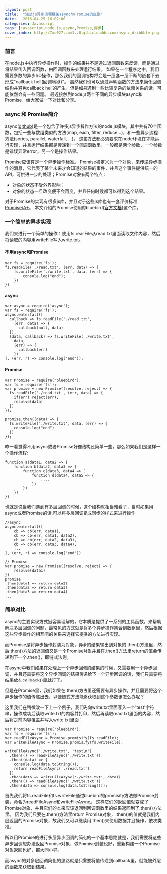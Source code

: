 ```yaml
---
layout: post
title:  "浅谈js异步流程框架async与Promise的区别"
date:   2016-04-25 16:02:00
categories: Javascript
tags: [javascript,node.js,async,Promise,异步]
cover_index: http://7xu027.com1.z0.glb.clouddn.com/async_dribbble.png
---
```


### 前言

在node.js中执行异步操作时，操作的结果并不是通过返回函数来反馈，而是通过将结果传入回调函数，由回调函数来处理运行结果。
如果在一个程序之中，我们需要多数的异步I/O操作，那么我们的回调结构将会是一层套一层不断的嵌套下去形成"callback hell(回调地狱)"。
虽然我们也可以通过声明函数的方法来简化回调结构并避免callback hell的产生，但是如果遇到一些比较复杂的依赖关系的话，可能依然会有一些问题。
最近接触到node.js两个不同的异步模块async和Promise，给大家做一下对比和分享。
<!-- more -->

### async 和 Promise简介

async([github](https://github.com/caolan/async))是一个包含了许多js异步操作方法的node.js模块，其中共有70个函数，包括一些与数组类似的方法(map, each, filter, reduce...)，和一些异步流程方法(series, parallel, waterfall, ...)。
这些方法都必须要求在node环境在才能运行实现，并且运行结果都是传递到一个回调函数里，一般都是两个参数，一个参数是错误异常error，另一个是操作结果。

Promise应该算是一个异步操作标准。
Promise被定义为一个对象，来传递异步操作的消息，它代表了某个未来才会知道的结果的事件，并且这个事件提供统一的API，可供进一步的处理；Promise对象有两个特点：

+ 对象的状态不受外界影响；
+ 对象的状态一旦改变便不会再变，并且任何时候都可以得到这个结果。

对于Promise的实现有很多js库，并且对于这些js库也有一套评价标准[Promise/A+](https://promisesaplus.com/)。
本文介绍的Promise使用的bluebird([官方文档](http://bluebirdjs.com/docs/getting-started.html))这个库。


### 一个简单的异步实现

我们来进行一个简单的操作：使用fs.readFile从read.txt里面读取文件内容，然后将读取的内容用writeFile写入write.txt。

#### 不用async和Promise

    var fs = require('fs');
    fs.readFile('./read.txt', (err, data) => {
        fs.writeFile('./write.txt', data, (err) => {
            console.log("end");
        })
    })

#### async

    var async = require('async');
    var fs = require('fs');
    async.waterfall([
      callback => fs.readFile('./read.txt',
        (err, data) => {
          callback(null, data)
      }),
      (data, callback) => fs.writeFile('./write.txt',
        data,
        (err) => {
          callback(err)
        })
    ], (err, r) => console.log("end"));

#### Promise

    var Promise = require('bluebird');
    var fs = require('fs');
    var promise = new Promise((resolve, reject) => {
      fs.readFile('./read.txt', (err, data) => {
        if(err) reject(err);
        resolve(data)
      })
    });

    promise.then((data) => {
      fs.writeFile('./write.txt', data, (err) => {
        console.log("end")
      })
    });

 咋一看觉得不用async或者Promise好像结构还简单一些，那么如果我们是这样一个操作流程:

    function a(data1, data2 => {
        function b(data2, data3 => {
            function c(data3, data4 => {
                function d(data4, data5 => {
                    ....
                })
            })
        })
    })

也就是说当我们遇到有多层回调的时候，这个结构就相当难看了，当时如果用async或者Promise的话,可以将多层回调变成同步的样式来进行操作

    //async
    async.waterfall([
        cb => cb(err, data1),
        cb => cb(err, data1, data2),
        cb => cb(err, data2, data3),
        cb => cb(err, data3, data4),
        ...
    ], (err, r) => console.log("end"))

    // Promise
    var promise = new Promise((resolve, reject) => {
        resolve(data1)
    })
    promise
    .then(data1 => return data2)
    .then(data2 => return data3)
    .then(data3 => return data4)
    ...

### 简单对比

async的主要实现方式挺容易理解的，它本质是提供了一系列的工具函数，来帮助解决多层回调的问题，最常见的方式就是将多个异步操作集合到数组里，然后根据这些异步操作的相互间的关系来选择它提供的方法进行实现。

而Promise是将异步操作封装为对象，异步的结果输出到对象的.then()方法里，然后.then()方法的返回值又是一个Promise对象并且在.then()方法里return的值会传递到下一个.then()，即链式法则。

在async中我们如果在处理上一个异步回调的结果的时候，又需要用一个异步回调，并且还需要将这个异步回调的结果传递给下一个异步回调的话，我们只需要将结果放在callback()里就行了。

但是在Promise里，我们如果在.then()方法里还需要有异步操作，并且需要将这个异步操作的值传递出去，以便链式方法能够获取到这个参数该怎么办呢？

这里我们在稍微改一下上一个例子，我们先向write.txt里面写入一个'test'字符串，操作成功后读取write.txt的内容并打印，然后再读取read.txt里面的内容，然后将之前内容覆盖并写入write.txt里面：

    var Promise = require('bluebird');
    var fs = require('fs');
    var readFileAsync = Promise.promisify(fs.readFile);
    var writeFileAsync = Promise.promisify(fs.writeFile);

    writeFileAsync('./write.txt', 'test\n')
      .then(() => readFileAsync('./write.txt'))
      .then((data) => {
        console.log(data.toString());
        return readFileAsync('./read.txt')
      })
      .then(data => writeFileAsync('./write.txt', data))
      .then(() => readFileAsync('./write.txt'))
      .then(data => console.log(data.toString()));

首先我们将fs.readFile和fs.writeFile通过bluebird的promisify方法做Promise封装，命名为readFileAsync和writeFileAsync。
这样它们的返回值就变成了Promise对象，并且它们的本来应该返回到回调函数里的结果返回到了.then()方法里。
因为我们只要在.then()方法里return Promise对象，.then()的值就是我们内层返回的Promise对象，故我们又可以继续用.then()来使用数据并且操作，依次类推。

所以用Promise的进行多层异步回调的简化的一个基本思路就是，我们需要将这些异步回调想办法返回Promise对象，做Promise封装也好，重新构建一个Promise对象返回也好，都大同小异。

而async的对多层回调简化的思路就是只需要将值传递到callback里，就能被外层的函数来获取到结果。